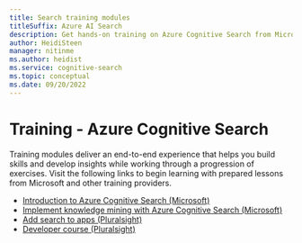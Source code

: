 ```yaml
---
title: Search training modules
titleSuffix: Azure AI Search
description: Get hands-on training on Azure Cognitive Search from Microsoft and other third-party training providers.
author: HeidiSteen
manager: nitinme
ms.author: heidist
ms.service: cognitive-search
ms.topic: conceptual
ms.date: 09/20/2022
---
```


# Training - Azure Cognitive Search

Training modules deliver an end-to-end experience that helps you build skills and develop insights while working through a progression of exercises. Visit the following links to begin learning with prepared lessons from Microsoft and other training providers.

+ [Introduction to Azure Cognitive Search (Microsoft)](/training/modules/intro-to-azure-search/)
+ [Implement knowledge mining with Azure Cognitive Search (Microsoft)](/training/paths/implement-knowledge-mining-azure-cognitive-search/)
+ [Add search to apps (Pluralsight)](https://www.pluralsight.com/courses/azure-adding-search-abilities-apps)
+ [Developer course (Pluralsight)](https://www.pluralsight.com/courses/microsoft-azure-textual-content-search-enabling) 
